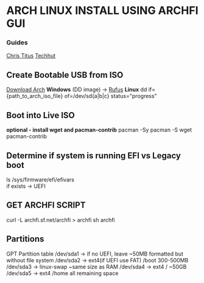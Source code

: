 # ARCH LINUX INSTALL USING ARCHFI GUI

### Guides
[Chris Titus](https://www.youtube.com/watch?v=YbXHU7W7Its) 
[Techhut](https://www.youtube.com/watch?v=u2l54FMgWq4) 

## Create Bootable USB from ISO
[Download Arch](https://archlinux.org/download/)
**Windows** (DD image) -> [Rufus](https://rufus.ie/)
**Linux** 
dd if={path_to_arch_iso_file} of=/dev/sd{a|b|c} status="progress"

## Boot into Live ISO
**optional - install wget and pacman-contrib**
pacman -Sy
pacman -S wget pacman-contrib

## Determine if system is running EFI vs Legacy boot
ls /sys/firmware/efi/efivars  
if exists -> UEFI  

## GET ARCHFI SCRIPT
curl -L archfi.sf.net/archfi > archfi
sh archfi

## Partitions
GPT Partition table
/dev/sda1   -> if no UEFI, leave ~50MB formatted but without file system
/dev/sda2   -> ext4(if UEFI use FAT) /boot  300-500MB
/dev/sda3   -> linux-swap                   ~same size as RAM
/dev/sda4   -> ext4 /                       ~50GB
/dev/sda5   -> ext4 /home                   all remaining space
